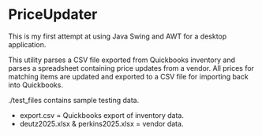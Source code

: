 # PriceUpdater

This is my first attempt at using Java Swing and AWT for a desktop application. 

This utility parses a CSV file exported from Quickbooks inventory and parses a spreadsheet containing price updates from a vendor. All prices for matching items are updated and exported to a CSV file for importing back into Quickbooks. 

./test_files contains sample testing data. 
* export.csv = Quickbooks export of inventory data.
* deutz2025.xlsx & perkins2025.xlsx = vendor data.